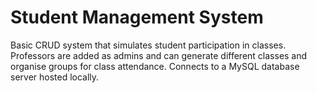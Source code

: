# Student Management System

Basic CRUD system that simulates student participation in classes. Professors are added as admins and can generate different classes and organise groups for class attendance. Connects to a MySQL database server hosted locally.
